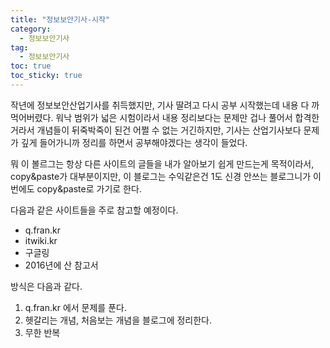 ```yaml
---
title: "정보보안기사-시작"
category:
  - 정보보안기사
tag:
  - 정보보안기사
toc: true
toc_sticky: true
---
```


작년에 정보보안산업기사를 취득했지만, 기사 딸려고 다시 공부 시작했는데 내용 다 까먹어버렸다. 워낙 범위가 넓은 시험이라서 내용 정리보다는 문제만 겁나 풀어서 합격한 거라서 개념들이 뒤죽박죽이 된건 어쩔 수 없는 거긴하지만, 기사는 산업기사보다 문제가 깊게 들어가니까 정리를 하면서 공부해야겠다는 생각이 들었다. 

뭐 이 볼르그는 항상 다른 사이트의 글들을 내가 알아보기 쉽게 만드는게 목적이라서, copy&paste가 대부분이지만, 이 블로그는 수익같은건 1도 신경 안쓰는 블로그니가 이번에도 copy&paste로 가기로 한다.

다음과 같은 사이트들을 주로 참고할 예정이다.

- q.fran.kr
- itwiki.kr
- 구글링
- 2016년에 산 참고서

방식은 다음과 같다.

1. q.fran.kr 에서 문제를 푼다.
1. 헷갈리는 개념, 처음보는 개념을 블로그에 정리한다.
1. 무한 반복

























